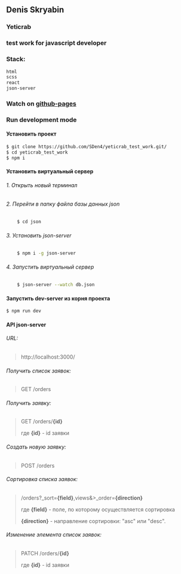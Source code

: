 ## Denis Skryabin
### Yeticrab
### test work for javascript developer

### Stack:
```sh
html
scss
react
json-server
```

### Watch on [github-pages](https://sden4.github.io/yeticrab_test_work/)


### Run development mode

#### Установить проект
```sh
$ git clone https://github.com/SDen4/yeticrab_test_work.git/
$ cd yeticrab_test_work
$ npm i
```

#### Установить виртуальный сервер

###### 1. Открыть новый терминал

###### 2. Перейти в папку файла базы данных json
```sh
    $ cd json
```

###### 3. Установить json-server
```sh
    $ npm i -g json-server
```

###### 4. Запустить виртуальный сервер
```sh
    $ json-server --watch db.json
```

#### Запустить dev-server из корня проекта
```sh
$ npm run dev
```
#### API json-server


###### URL:

>http://localhost:3000/

###### Получить список заявок:

>GET    /orders

###### Получить заявку:

>GET    /orders/**{id}**
>
>где **{id}** - id заявки

###### Создать новую заявку:

>POST    /orders

###### Сортировка списка заявок:

>/orders?_sort=**{field}**,views&>_order=**{direction}**
>
>где **{field}** - поле, по которому осуществляется сортировка
>
>    **{direction}** - направление сортировки: "asc" или "desc".

###### Изменение элемента список заявок:

>PATCH    /orders/**{id}**
>
>где **{id}** - id заявки
